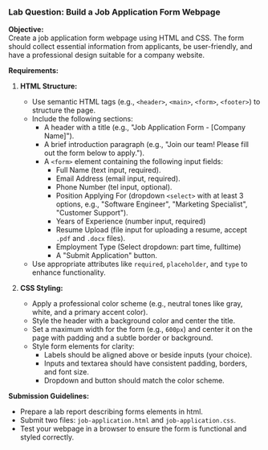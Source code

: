 ### Lab Question: Build a Job Application Form Webpage

**Objective:**  
Create a job application form webpage using HTML and CSS. The form should collect essential information from applicants, be user-friendly, and have a professional design suitable for a company website.

**Requirements:**

1. **HTML Structure:**
   - Use semantic HTML tags (e.g., `<header>`, `<main>`, `<form>`, `<footer>`) to structure the page.
   - Include the following sections:
     - A header with a title (e.g., "Job Application Form - [Company Name]").
     - A brief introduction paragraph (e.g., "Join our team! Please fill out the form below to apply.").
     - A `<form>` element containing the following input fields:
       - Full Name (text input, required).
       - Email Address (email input, required).
       - Phone Number (tel input, optional).
       - Position Applying For (dropdown `<select>` with at least 3 options, e.g., "Software Engineer", "Marketing Specialist", "Customer Support").
       - Years of Experience (number input, required)
       - Resume Upload (file input for uploading a resume, accept `.pdf` and `.docx` files).
       - Employment Type (Select dropdown: part time, fulltime)
       - A "Submit Application" button.
   - Use appropriate attributes like `required`, `placeholder`, and `type` to enhance functionality.

2. **CSS Styling:**
   - Apply a professional color scheme (e.g., neutral tones like gray, white, and a primary accent color).
   - Style the header with a background color and center the title.
   - Set a maximum width for the form (e.g., `600px`) and center it on the page with padding and a subtle border or background.
   - Style form elements for clarity:
     - Labels should be aligned above or beside inputs (your choice).
     - Inputs and textarea should have consistent padding, borders, and font size.
     - Dropdown and button should match the color scheme.

**Submission Guidelines:**
- Prepare a lab report describing forms elements in html.
- Submit two files: `job-application.html` and `job-application.css`.
- Test your webpage in a browser to ensure the form is functional and styled correctly.
